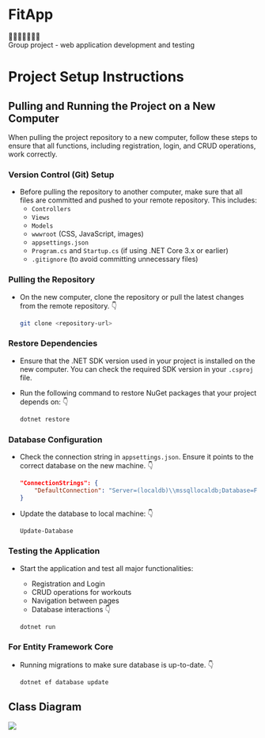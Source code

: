 # FitApp
:runner::fire::fire::fire::fire::fire::fire: <br />
 Group project - web application development and testing
# Project Setup Instructions

## Pulling and Running the Project on a New Computer

When pulling the project repository to a new computer, follow these steps to ensure that all functions, including registration, login, and CRUD operations, work correctly.

### Version Control (Git) Setup

- Before pulling the repository to another computer, make sure that all files are committed and pushed to your remote repository. This includes:
  - `Controllers`
  - `Views`
  - `Models`
  - `wwwroot` (CSS, JavaScript, images)
  - `appsettings.json`
  - `Program.cs` and `Startup.cs` (if using .NET Core 3.x or earlier)
  - `.gitignore` (to avoid committing unnecessary files)

### Pulling the Repository

- On the new computer, clone the repository or pull the latest changes from the remote repository. :point_down:

  ```bash
  git clone <repository-url>

### Restore Dependencies

- Ensure that the .NET SDK version used in your project is installed on the new computer. You can check the required SDK version in your `.csproj` file.
  
- Run the following command to restore NuGet packages that your project depends on: :point_down:

  ```bash
  dotnet restore

### Database Configuration

- Check the connection string in `appsettings.json`. Ensure it points to the correct database on the new machine. :point_down:

  ```json
  "ConnectionStrings": {
      "DefaultConnection": "Server=(localdb)\\mssqllocaldb;Database=FitAppDb;Trusted_Connection=True;MultipleActiveResultSets=true"
  }
- Update the database to local machine: :point_down:

  ```bash
  Update-Database
### Testing the Application

- Start the application and test all major functionalities:
  
  - Registration and Login
  - CRUD operations for workouts
  - Navigation between pages
  - Database interactions :point_down:

  ```bash
  dotnet run

### For Entity Framework Core

- Running migrations to make sure database is up-to-date. :point_down:
  ```bash
  dotnet ef database update
## Class Diagram
![](ClassDiagram/Fithub-UMLClassDiagram.jpg)


